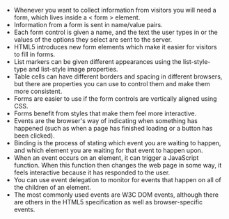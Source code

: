 * Whenever you want to collect information from visitors you will need a form, which lives inside a < form > element. 
* Information from a form is sent in name/value pairs. 
* Each form control is given a name, and the text the user types in or the values of the options they select are sent to the server. 
* HTML5 introduces new form elements which make it easier for visitors to fill in forms. 
* List markers can be given different appearances using the list-style-type and list-style image properties.
* Table cells can have different borders and spacing in different browsers, but there are properties you can use to control them and make them more consistent.
* Forms are easier to use if the form controls are vertically aligned using CSS.
* Forms benefit from styles that make them feel more interactive. 
* Events are the browser's way of indicating when something has happened (such as when a page has finished loading or a button has been clicked). 
* Binding is the process of stating which event you are waiting to happen, and which element you are waiting for that event to happen upon. 
* When an event occurs on an element, it can trigger a JavaScript function. When this function then changes the web page in some way, it feels interactive because it has responded to the user. 
* You can use event delegation to monitor for events that happen on all of the children of an element. 
* The most commonly used events are W3C DOM events, although there are others in the HTML5 specification as well as browser-specific events. 
